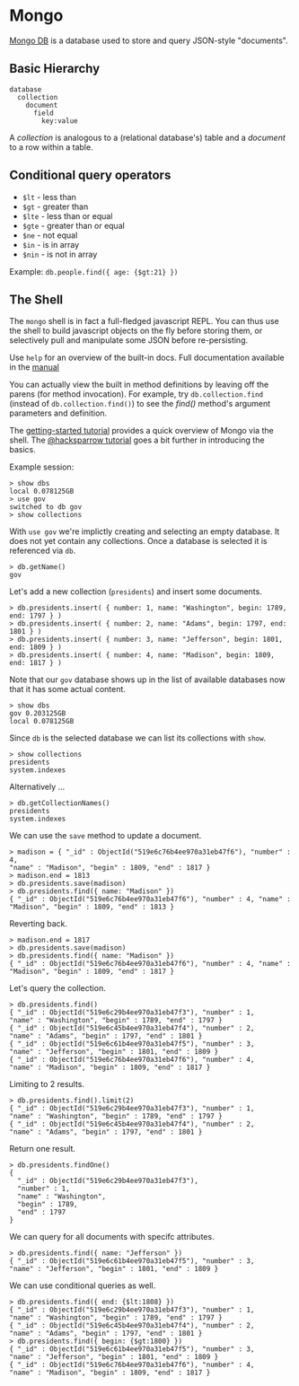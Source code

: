 Mongo
=====

[Mongo DB](http://docs.mongodb.org/manual/) is a database used to store and query JSON-style "documents".


## Basic Hierarchy

    database 
      collection
        document 
          field 
            key:value

A *collection* is analogous to a (relational database's) table and a *document* to a row within a table.


## Conditional query operators

* `$lt` - less than
* `$gt` - greater than
* `$lte` - less than or equal
* `$gte` - greater than or equal
* `$ne` - not equal
* `$in` - is in array
* `$nin` - is not in array

Example: `db.people.find({ age: {$gt:21} })`


## The Shell

The `mongo` shell is in fact a full-fledged javascript REPL.  You can thus use the shell to build javascript objects on the fly before storing them, or selectively pull and manipulate some JSON before re-persisting.

Use `help` for an overview of the built-in docs. Full documentation available in the [manual](http://docs.mongodb.org/manual/mongo/#the-mongo-shell)

You can actually view the built in method definitions by leaving off the parens (for method invocation).  For example, try `db.collection.find` (instead of `db.collection.find()`) to see the *find()* method's argument parameters and definition.

The [getting-started tutorial](http://docs.mongodb.org/manual/tutorial/getting-started/) provides a quick overview of Mongo via the shell. The [@hacksparrow tutorial](http://www.hacksparrow.com/the-mongodb-tutorial.html) goes a bit further in introducing the basics.

Example session:

    > show dbs
    local 0.078125GB
    > use gov
    switched to db gov
    > show collections

With `use gov` we're implictly creating and selecting an empty database.  It does not yet contain any collections.  Once a database is selected it is referenced via `db`.

    > db.getName()
    gov

Let's add a new collection (`presidents`) and insert some documents.

    > db.presidents.insert( { number: 1, name: "Washington", begin: 1789, end: 1797 } )
    > db.presidents.insert( { number: 2, name: "Adams", begin: 1797, end: 1801 } )
    > db.presidents.insert( { number: 3, name: "Jefferson", begin: 1801, end: 1809 } )
    > db.presidents.insert( { number: 4, name: "Madison", begin: 1809, end: 1817 } )

Note that our `gov` database shows up in the list of available databases now that it has some actual content.

    > show dbs
    gov 0.203125GB
    local 0.078125GB

Since `db` is the selected database we can list its collections with `show`.

    > show collections
    presidents
    system.indexes

Alternatively ...

    > db.getCollectionNames()
    presidents
    system.indexes

We can use the `save` method to update a document.

    > madison = { "_id" : ObjectId("519e6c76b4ee970a31eb47f6"), "number" : 4, 
    "name" : "Madison", "begin" : 1809, "end" : 1817 }
    > madison.end = 1813
    > db.presidents.save(madison)
    > db.presidents.find({ name: "Madison" })
    { "_id" : ObjectId("519e6c76b4ee970a31eb47f6"), "number" : 4, "name" :
    "Madison", "begin" : 1809, "end" : 1813 }

Reverting back.

    > madison.end = 1817
    > db.presidents.save(madison)
    > db.presidents.find({ name: "Madison" })
    { "_id" : ObjectId("519e6c76b4ee970a31eb47f6"), "number" : 4, "name" :
    "Madison", "begin" : 1809, "end" : 1817 }

Let's query the collection.

    > db.presidents.find()
    { "_id" : ObjectId("519e6c29b4ee970a31eb47f3"), "number" : 1, 
    "name" : "Washington", "begin" : 1789, "end" : 1797 }
    { "_id" : ObjectId("519e6c45b4ee970a31eb47f4"), "number" : 2, 
    "name" : "Adams", "begin" : 1797, "end" : 1801 }
    { "_id" : ObjectId("519e6c61b4ee970a31eb47f5"), "number" : 3, 
    "name" : "Jefferson", "begin" : 1801, "end" : 1809 }
    { "_id" : ObjectId("519e6c76b4ee970a31eb47f6"), "number" : 4, 
    "name" : "Madison", "begin" : 1809, "end" : 1817 }

Limiting to 2 results.

    > db.presidents.find().limit(2)
    { "_id" : ObjectId("519e6c29b4ee970a31eb47f3"), "number" : 1, 
    "name" : "Washington", "begin" : 1789, "end" : 1797 }
    { "_id" : ObjectId("519e6c45b4ee970a31eb47f4"), "number" : 2, 
    "name" : "Adams", "begin" : 1797, "end" : 1801 }

Return one result.

    > db.presidents.findOne()
    {
      "_id" : ObjectId("519e6c29b4ee970a31eb47f3"),
      "number" : 1,
      "name" : "Washington",
      "begin" : 1789,
      "end" : 1797
    }

We can query for all documents with specifc attributes.

    > db.presidents.find({ name: "Jefferson" })
    { "_id" : ObjectId("519e6c61b4ee970a31eb47f5"), "number" : 3, 
    "name" : "Jefferson", "begin" : 1801, "end" : 1809 }

We can use conditional queries as well.

    > db.presidents.find({ end: {$lt:1808} })
    { "_id" : ObjectId("519e6c29b4ee970a31eb47f3"), "number" : 1, 
    "name" : "Washington", "begin" : 1789, "end" : 1797 }
    { "_id" : ObjectId("519e6c45b4ee970a31eb47f4"), "number" : 2, 
    "name" : "Adams", "begin" : 1797, "end" : 1801 }
    > db.presidents.find({ begin: {$gt:1800} })
    { "_id" : ObjectId("519e6c61b4ee970a31eb47f5"), "number" : 3, 
    "name" : "Jefferson", "begin" : 1801, "end" : 1809 }
    { "_id" : ObjectId("519e6c76b4ee970a31eb47f6"), "number" : 4, 
    "name" : "Madison", "begin" : 1809, "end" : 1817 }


